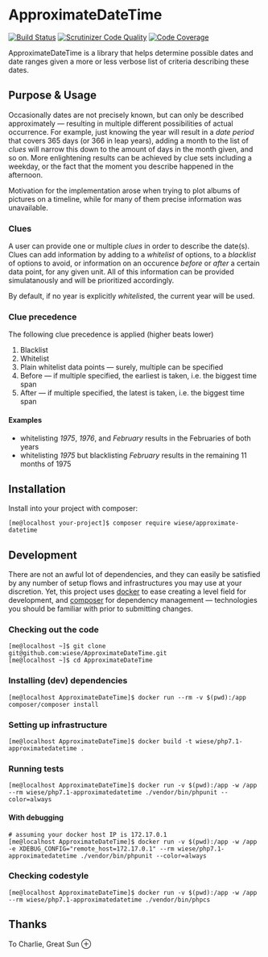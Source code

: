 # ApproximateDateTime

[![Build Status](https://travis-ci.org/wiese/ApproximateDateTime.svg?branch=master)](https://travis-ci.org/wiese/ApproximateDateTime)
[![Scrutinizer Code Quality](https://scrutinizer-ci.com/g/wiese/ApproximateDateTime/badges/quality-score.png?b=master)](https://scrutinizer-ci.com/g/wiese/ApproximateDateTime/)
[![Code Coverage](https://scrutinizer-ci.com/g/wiese/ApproximateDateTime/badges/coverage.png?b=master)](https://scrutinizer-ci.com/g/wiese/ApproximateDateTime/?branch=master)

ApproximateDateTime is a library that helps determine possible dates and date
ranges given a more or less verbose list of criteria describing these dates.

## Purpose & Usage

Occasionally dates are not precisely known, but can only be described 
approximately — resulting in multiple different possibilities of actual 
occurrence.
For example, just knowing the year will result in a *date period* that covers 365
days (or 366 in leap years), adding a month to the list of *clues* will narrow 
this down to the amount of days in the month given, and so on.
More enlightening results can be achieved by clue sets including a weekday, or 
the fact that the moment you describe happened in the afternoon.

Motivation for the implementation arose when trying to plot albums of pictures
on a timeline, while for many of them precise information was unavailable.

### Clues

A user can provide one or multiple *clues* in order to describe the date(s).
Clues can add information by adding to a *whitelist* of options, to a *blacklist*
of options to avoid, or information on an occurence *before* or *after* a certain
data point, for any given unit. All of this information can be provided 
simulatanously and will be prioritized accordingly.

By default, if no year is explicitly *whitelist*ed, the current year will be used.

### Clue precedence
The following clue precedence is applied (higher beats lower)
1. Blacklist
2. Whitelist
  1. Plain whitelist data points — surely, multiple can be specified
  2. Before — if multiple specified, the earliest is taken, i.e. the biggest time span
  3. After — if multiple specified, the latest is taken, i.e. the biggest time span

#### Examples
* whitelisting *1975*, *1976*, and *February* results in the Februaries of both years
* whitelisting *1975* but blacklisting *February* results in the remaining 11 months of 1975

## Installation

Install into your project with composer:

    [me@localhost your-project]$ composer require wiese/approximate-datetime

## Development

There are not an awful lot of dependencies, and they can easily be satisfied by 
any number of setup flows and infrastructures you may use at your discretion. 
Yet, this project uses [docker](https://docs.docker.com/) to ease creating a 
level field for development, and [composer](https://getcomposer.org/doc/)
for dependency management — technologies you should be familiar with prior to 
submitting changes.

### Checking out the code

    [me@localhost ~]$ git clone git@github.com:wiese/ApproximateDateTime.git
    [me@localhost ~]$ cd ApproximateDateTime

### Installing (dev) dependencies

    [me@localhost ApproximateDateTime]$ docker run --rm -v $(pwd):/app composer/composer install

### Setting up infrastructure

    [me@localhost ApproximateDateTime]$ docker build -t wiese/php7.1-approximatedatetime .

### Running tests

    [me@localhost ApproximateDateTime]$ docker run -v $(pwd):/app -w /app --rm wiese/php7.1-approximatedatetime ./vendor/bin/phpunit --color=always

#### With debugging

	# assuming your docker host IP is 172.17.0.1
    [me@localhost ApproximateDateTime]$ docker run -v $(pwd):/app -w /app -e XDEBUG_CONFIG="remote_host=172.17.0.1" --rm wiese/php7.1-approximatedatetime ./vendor/bin/phpunit --color=always

### Checking codestyle

    [me@localhost ApproximateDateTime]$ docker run -v $(pwd):/app -w /app --rm wiese/php7.1-approximatedatetime ./vendor/bin/phpcs

## Thanks

To Charlie, Great Sun ⊕
